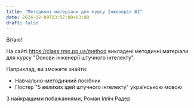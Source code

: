 ```yaml
---
title: "Методичні матеріали для курсу Інженерія ШІ"
date: 2024-12-09T23:57:00+03:00
draft: false
---
```


Вітаю!

На сайті https://class.rmn.pp.ua/method викладені методичні матеріали для курсу "Основи інженерії штучного інтелекту".

Наприклад, ви зможете знайти:
 - Навчально-методичний посібник
 - Постер "5 великих ідей штучного інтелекту" українською мовою
 

З найкращими побажаннями, Роман Ілліч Радер